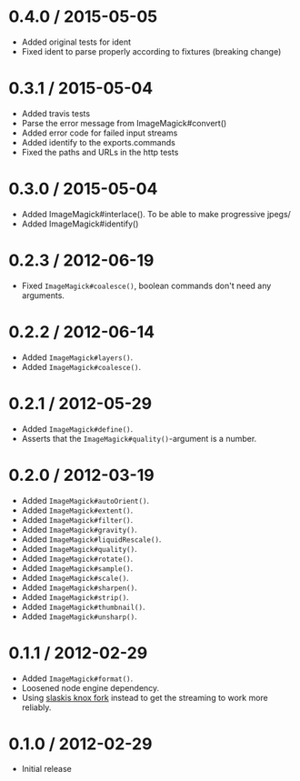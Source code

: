 
0.4.0 / 2015-05-05
==================

  * Added original tests for ident
  * Fixed ident to parse properly according to fixtures (breaking change)

0.3.1 / 2015-05-04
==================

  * Added travis tests
  * Parse the error message from ImageMagick#convert()
  * Added error code for failed input streams
  * Added identify to the exports.commands
  * Fixed the paths and URLs in the http tests


0.3.0 / 2015-05-04
==================

  * Added ImageMagick#interlace(). To be able to make progressive jpegs/
  * Added ImageMagick#identify()


0.2.3 / 2012-06-19
==================

  * Fixed `ImageMagick#coalesce()`, boolean commands don't need any arguments.


0.2.2 / 2012-06-14
==================

  * Added `ImageMagick#layers()`.
  * Added `ImageMagick#coalesce()`.


0.2.1 / 2012-05-29
==================

  * Added `ImageMagick#define()`.
  * Asserts that the `ImageMagick#quality()`-argument is a number.

0.2.0 / 2012-03-19
==================

  * Added `ImageMagick#autoOrient()`.
  * Added `ImageMagick#extent()`.
  * Added `ImageMagick#filter()`.
  * Added `ImageMagick#gravity()`.
  * Added `ImageMagick#liquidRescale()`.
  * Added `ImageMagick#quality()`.
  * Added `ImageMagick#rotate()`.
  * Added `ImageMagick#sample()`.
  * Added `ImageMagick#scale()`.
  * Added `ImageMagick#sharpen()`.
  * Added `ImageMagick#strip()`.
  * Added `ImageMagick#thumbnail()`.
  * Added `ImageMagick#unsharp()`.

0.1.1 / 2012-02-29
==================

  * Added `ImageMagick#format()`.
  * Loosened node engine dependency.
  * Using [slaskis knox fork](https://github.com/slaskis/knox) instead to get
    the streaming to work more reliably.

0.1.0 / 2012-02-29
==================

  * Initial release
